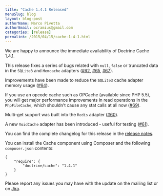 ```yaml
---
title: "Cache 1.4.1 Released"
menuSlug: blog
layout: blog-post
authorName: Marco Pivetta
authorEmail: ocramius@gmail.com
categories: [release]
permalink: /2015/04/15/cache-1-4-1.html
---
```

We are happy to announce the immediate availability of Doctrine Cache
1.4.1.

This release fixes a series of bugs related with `null`, `false` or
truncated data in the `SQLite3` and `Memcache` adapters
([\#62](https://github.com/doctrine/cache/pull/62),
[\#65](https://github.com/doctrine/cache/pull/65),
[\#67](https://github.com/doctrine/cache/pull/67)).

Improvements have been made to reduce the `SQLite3` cache adapter memory
usage ([\#64](https://github.com/doctrine/cache/pull/64)).

If you use an opcode cache such as OPCache (available since PHP 5.5),
you will get major performance improvements in read operations in the
`PhpFileCache`, which shouldn't cause any stat calls at all now
([\#69](https://github.com/doctrine/cache/pull/69)).

Multi-get support was built into the `Redis` adapter
([\#60](https://github.com/doctrine/cache/pull/60)).

A new `VoidCache` adapter has been introduced - useful for testing
([\#61](https://github.com/doctrine/cache/pull/61)).

You can find the complete changelog for this release in the [release
notes](https://github.com/doctrine/cache/releases/tag/v1.4.1).

You can install the Cache component using Composer and the following
`composer.json` contents:

~~~~ {.sourceCode .json}
{
    "require": {
        "doctrine/cache": "1.4.1"
    }
}
~~~~

Please report any issues you may have with the update on the mailing
list or on [Jira](http://www.doctrine-project.org/jira).
